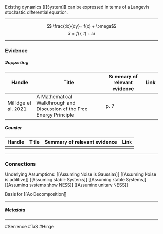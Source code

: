 Existing dynamics ([[System]]) can be expressed in terms of a Langevin stochastic differential equation.
***
$$ \frac{dx}{dy}= f(x) + \omega$$
$$ \dot{x} = f(x,t) + \omega$$
***
### Evidence
##### Supporting

| Handle               | Title                                                                  | Summary of relevant evidence | Link                                |
| -------------------- | ---------------------------------------------------------------------- | ---------------------------- | ----------------------------------- |
| Millidge et al. 2021 | A Mathematical Walkthrough and Discussion of the Free Energy Principle | p. 7                         | [](http://arxiv.org/abs/2108.13343) |
##### Counter
| Handle | Title | Summary of relevant evidence | Link |
| ------ | ----- | ---------------------------- | ---- |
|        |       |                              |      |

***
### Connections
Underlying Assumptions: 
[[Assuming Noise is Gaussian]]
[[Assuming Noise is additive]]
[[Assuming stable Systems]]
[[Assuming stable Systems]]
[[Assuming systems show NESS]]
[[Assuming unitary NESS]]

Basis for [[Ao Decomposition]]
***
##### Metadata
***
#Sentence
#TaS
#Hinge